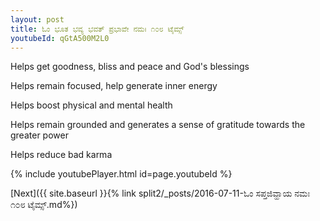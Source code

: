 ```yaml
---
layout: post
title: ಓಂ ಭೂತ ಭವ್ಯ ಭವತ್ ಪ್ರಭಾವೇ ನಮಃ ೧೦೮ ಟೈಮ್ಸ್
youtubeId: qGtA500M2L0
---
```

 
 
Helps get goodness, bliss and peace and God's blessings
 
Helps remain focused, help generate inner energy 
 
Helps boost physical and mental health 
 
Helps remain grounded and generates a sense of gratitude towards the greater power 
 
Helps reduce bad karma
 
 
 
 


{% include youtubePlayer.html id=page.youtubeId %}
 
[Next]({{ site.baseurl }}{% link  split2/_posts/2016-07-11-ಓಂ ಸಪ್ತಜಿವ್ಹಾಯ ನಮಃ ೧೦೮ ಟೈಮ್ಸ್.md%})
 
